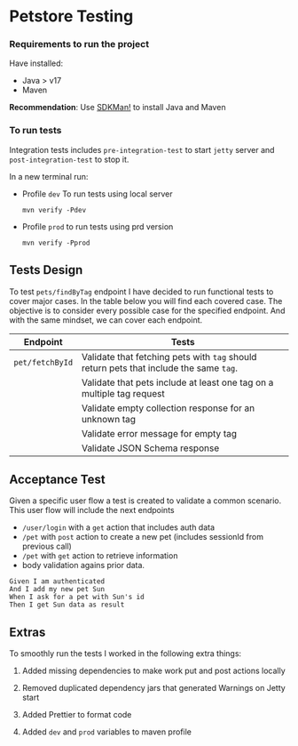 # Petstore Testing

### Requirements to run the project

Have installed:

- Java > v17
- Maven

**Recommendation**: Use [SDKMan!](https://sdkman.io) to install Java and Maven

### To run tests

Integration tests includes `pre-integration-test` to start `jetty` server and `post-integration-test` to stop it.

In a new terminal run:

- Profile `dev` To run tests using local server

    ```shell
    mvn verify -Pdev
    ```

- Profile `prod` to run tests using prd version

  ```shell
  mvn verify -Pprod
  ```

## Tests Design

To test `pets/findByTag` endpoint I have decided to run functional tests to cover major cases.
In the table below you will find each covered case.
The objective is to consider every possible case for the specified endpoint. And with the same
mindset, we can cover each endpoint.

| Endpoint        | Tests                                                                                  |
|-----------------|----------------------------------------------------------------------------------------|
| `pet/fetchById` | Validate that fetching pets with `tag` should return pets that include the same `tag`. |
|                 | Validate that pets include at least one tag on a multiple tag request                  |
|                 | Validate empty collection response for an unknown tag                                  |
|                 | Validate error message for empty tag                                                   |
|                 | Validate JSON Schema response                                                          |

## Acceptance Test

Given a specific user flow a test is created to validate a common scenario.
This user flow will include the next endpoints

- `/user/login` with a `get` action that includes auth data
- `/pet` with `post` action to create a new pet (includes sessionId from previous call)
- `/pet` with `get` action to retrieve information
- body validation agains prior data.

```gherkin
Given I am authenticated
And I add my new pet Sun
When I ask for a pet with Sun's id
Then I get Sun data as result
```

## Extras

To smoothly run the tests I worked in the following extra things:

1. Added missing dependencies to make work put and post actions locally

1. Removed duplicated dependency jars that generated Warnings on Jetty start

1. Added Prettier to format code

1. Added `dev` and `prod` variables to maven profile